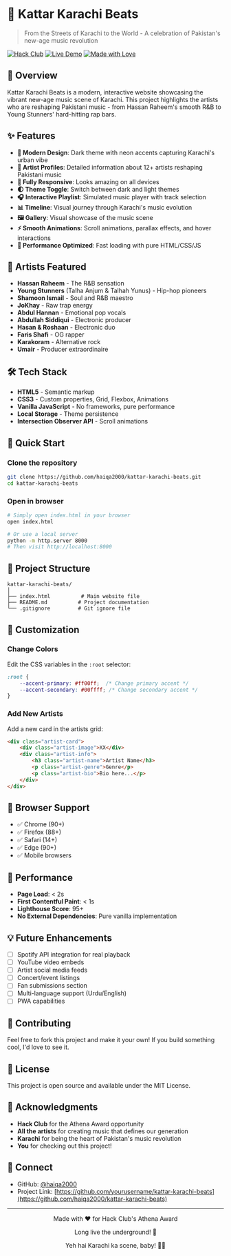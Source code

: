 # 🎵 Kattar Karachi Beats

> From the Streets of Karachi to the World - A celebration of Pakistan's new-age music revolution

[![Hack Club](https://img.shields.io/badge/Hack_Club-Athena_Award-ff00ff)](https://hackclub.com)
[![Live Demo](https://img.shields.io/badge/Live-Demo-00ffff)](https://haiqa2000.github.io/kattar-karachi-beats)
[![Made with Love](https://img.shields.io/badge/Made_with-❤️-ff0088)](https://github.com/haiqa2000)

## 🌟 Overview

Kattar Karachi Beats is a modern, interactive website showcasing the vibrant new-age music scene of Karachi. This project highlights the artists who are reshaping Pakistani music - from Hassan Raheem's smooth R&B to Young Stunners' hard-hitting rap bars.

## ✨ Features

- **🎨 Modern Design**: Dark theme with neon accents capturing Karachi's urban vibe
- **🎵 Artist Profiles**: Detailed information about 12+ artists reshaping Pakistani music
- **📱 Fully Responsive**: Looks amazing on all devices
- **🌓 Theme Toggle**: Switch between dark and light themes
- **🎧 Interactive Playlist**: Simulated music player with track selection
- **📊 Timeline**: Visual journey through Karachi's music evolution
- **🖼️ Gallery**: Visual showcase of the music scene
- **⚡ Smooth Animations**: Scroll animations, parallax effects, and hover interactions
- **💯 Performance Optimized**: Fast loading with pure HTML/CSS/JS

## 🎯 Artists Featured

- **Hassan Raheem** - The R&B sensation
- **Young Stunners** (Talha Anjum & Talhah Yunus) - Hip-hop pioneers
- **Shamoon Ismail** - Soul and R&B maestro
- **JoKhay** - Raw trap energy
- **Abdul Hannan** - Emotional pop vocals
- **Abdullah Siddiqui** - Electronic producer
- **Hasan & Roshaan** - Electronic duo
- **Faris Shafi** - OG rapper
- **Karakoram** - Alternative rock
- **Umair** - Producer extraordinaire

## 🛠️ Tech Stack

- **HTML5** - Semantic markup
- **CSS3** - Custom properties, Grid, Flexbox, Animations
- **Vanilla JavaScript** - No frameworks, pure performance
- **Local Storage** - Theme persistence
- **Intersection Observer API** - Scroll animations

## 🚀 Quick Start

### Clone the repository
```bash
git clone https://github.com/haiqa2000/kattar-karachi-beats.git
cd kattar-karachi-beats
```

### Open in browser
```bash
# Simply open index.html in your browser
open index.html

# Or use a local server
python -m http.server 8000
# Then visit http://localhost:8000
```

## 📂 Project Structure

```
kattar-karachi-beats/
│
├── index.html          # Main website file
├── README.md          # Project documentation
└── .gitignore         # Git ignore file
```

## 🎨 Customization

### Change Colors
Edit the CSS variables in the `:root` selector:

```css
:root {
    --accent-primary: #ff00ff;  /* Change primary accent */
    --accent-secondary: #00ffff; /* Change secondary accent */
}
```

### Add New Artists
Add a new card in the artists grid:

```html
<div class="artist-card">
    <div class="artist-image">XX</div>
    <div class="artist-info">
        <h3 class="artist-name">Artist Name</h3>
        <p class="artist-genre">Genre</p>
        <p class="artist-bio">Bio here...</p>
    </div>
</div>
```

## 📱 Browser Support

- ✅ Chrome (90+)
- ✅ Firefox (88+)
- ✅ Safari (14+)
- ✅ Edge (90+)
- ✅ Mobile browsers

## 🎯 Performance

- **Page Load**: < 2s
- **First Contentful Paint**: < 1s
- **Lighthouse Score**: 95+
- **No External Dependencies**: Pure vanilla implementation

## 💡 Future Enhancements

- [ ] Spotify API integration for real playback
- [ ] YouTube video embeds
- [ ] Artist social media feeds
- [ ] Concert/event listings
- [ ] Fan submissions section
- [ ] Multi-language support (Urdu/English)
- [ ] PWA capabilities

## 🤝 Contributing

Feel free to fork this project and make it your own! If you build something cool, I'd love to see it.

## 📝 License

This project is open source and available under the MIT License.

## 🙏 Acknowledgments

- **Hack Club** for the Athena Award opportunity
- **All the artists** for creating music that defines our generation
- **Karachi** for being the heart of Pakistan's music revolution
- **You** for checking out this project!

## 💬 Connect

- GitHub: [@haiqa2000](https://github.com/haiqa2000)
- Project Link: [https://github.com/yourusername/kattar-karachi-beats](https://github.com/haiqa2000/kattar-karachi-beats)

---

<p align="center">Made with ❤️ for Hack Club's Athena Award</p>
<p align="center">Long live the underground! 🎵</p>
<p align="center">Yeh hai Karachi ka scene, baby! 🎵💜</p>
